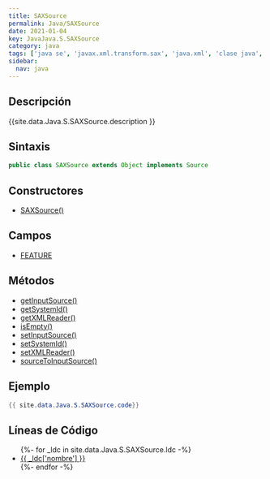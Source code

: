 ```yaml
---
title: SAXSource
permalink: Java/SAXSource
date: 2021-01-04
key: JavaJava.S.SAXSource
category: java
tags: ['java se', 'javax.xml.transform.sax', 'java.xml', 'clase java', 'Java 1.4']
sidebar: 
  nav: java
---
```


## Descripción
{{site.data.Java.S.SAXSource.description }}

## Sintaxis
~~~java
public class SAXSource extends Object implements Source
~~~

## Constructores
* [SAXSource()](/Java/SAXSource/SAXSource/)

## Campos
* [FEATURE](/Java/SAXSource/FEATURE)

## Métodos
* [getInputSource()](/Java/SAXSource/getInputSource)
* [getSystemId()](/Java/SAXSource/getSystemId)
* [getXMLReader()](/Java/SAXSource/getXMLReader)
* [isEmpty()](/Java/SAXSource/isEmpty)
* [setInputSource()](/Java/SAXSource/setInputSource)
* [setSystemId()](/Java/SAXSource/setSystemId)
* [setXMLReader()](/Java/SAXSource/setXMLReader)
* [sourceToInputSource()](/Java/SAXSource/sourceToInputSource)

## Ejemplo
~~~java
{{ site.data.Java.S.SAXSource.code}}
~~~

## Líneas de Código
<ul>
{%- for _ldc in site.data.Java.S.SAXSource.ldc -%}
   <li>
       <a href="{{_ldc['url'] }}">{{ _ldc['nombre'] }}</a>
   </li>
{%- endfor -%}
</ul>

